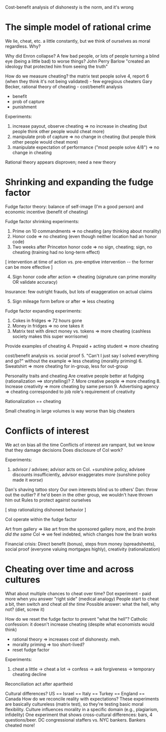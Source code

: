 Cost-benefit analysis of dishonesty is the norm, and it's wrong

# The simple model of rational crime
We lie, cheat, etc. a little constantly, but we think of ourselves as moral regardless. Why?

Why did Enron collapse? A few bad people, or lots of people turning a blind eye (being a little bad) to worse things?
John Perry Barlow "created an ideology that protected him from seeing the truth"

How do we measure cheating? the matrix test 
people solve 4, report 6 (when they think it's not being validated) - few egregious cheaters
Gary Becker, rational theory of cheating - cost/benefit analysis
* benefit
* prob of capture
* punishment

Experiments:
1. increase payout, observe cheating => no increase in cheating (but people think other people would cheat more)
2. manipulate prob of capture => no change in cheating (but people think other people would cheat more)
3. manipulate expectation of performance ("most people solve 4/8") => no change in cheating

Rational theory appears disproven; need a new theory

# Shrinking and expanding the fudge factor
Fudge factor theory: balance of self-image (I'm a good person) and economic incentive (benefit of cheating)

Fudge factor shrinking experiments:
1. Prime on 10 commandments => no cheating (any thinking about morality)
2. Honor code => no cheating (even though neither location had an honor code)
3. Two weeks after Princeton honor code => no sign, cheating; sign, no cheating (training had no long-term effect)

[ intervention at time of action vs. pre-emptive intervention -- the former can be more effective ]

4. Sign honor code after action => cheating (signature can prime morality OR validate accuracy)

Insurance: few outright frauds, but lots of exaggeration on actual claims

5. Sign mileage form before or after => less cheating

Fudge factor expanding experiments:
1. Cokes in fridges => 72 hours gone
2. Money in fridges => no one takes it
3. Matrix test with direct money vs. tokens => more cheating (cashless society makes this super worrisome)

Provide examples of cheating
4. Prepaid + acting student => more cheating

cost/benefit analysis vs. social proof
5. "Can't I just say I solved everything and go?" without the example => less cheating (morality priming)
6. Sweatshirt => more cheating for in-group, less for out-group

Personality traits and cheating
Are creative people better at fudging (rationalization ==> storytelling)?
7. More creative people => more cheating
8. Increase creativity => more cheating by same person
9. Advertising agency => cheating corresponded to job role's requirement of creativity

Rationalization == cheating

Small cheating in large volumes is way worse than big cheaters

# Conflicts of interest
We act on bias all the time
Conflicts of interest are rampant, but we know that they damage decisions
Does disclosure of CoI work?

Experiments:
1. advisor / advisee; advisor acts on CoI. +sunshine policy, advisee discounts insufficiently, advisor exaggerates *more* (sunshine policy made it *worse*)

Dan's shaving tattoo story
Our own interests blind us to others'
Dan: throw out the outlier? if he'd been in the other group, we wouldn't have thrown him out
Rules to protect against ourselves

[ stop rationalizing dishonest behavior ]

CoI operate within the fudge factor

Art from gallery => like art from the sponsored gallery more, and the *brain did the same*
CoI => we feel indebted, which changes how the brain works

Financial crisis:
Direct benefit (bonus), steps from money (spreadsheets), social proof (everyone valuing mortgages highly), creativity (rationalization)

# Cheating over time and across cultures
What about multiple chances to cheat over time?
Dot experiment - paid more when you answer "right side" (medical analogy)
People start to cheat a bit, then switch and cheat *all the time*
Possible answer: what the hell, why not? (diet, screw it)

How do we reset the fudge factor to prevent "what the hell"?
Catholic confession: it doesn't increase cheating (despite what economists would think)
* rational theory => increases cost of dishonesty. meh.
* morality priming => too short-lived?
* reset fudge factor

Experiments:
1. cheat a little -> cheat a lot -> confess -> ask forgiveness -> temporary cheating decline

Reconciliation act after apartheid

Cultural differences?
US == Israel == Italy == Turkey == England == Canada
How do we reconcile reality with expectations?
These experiments are basically cultureless (matrix test), so they're testing basic moral flexibility. Culture influences morality in a specific domain (e.g., plagiarism, infidelity)
One experiment that shows cross-cultural differences: bars, 4 questions/beer. DC congressional staffers vs. NYC bankers. Bankers cheated more!





